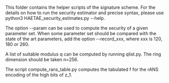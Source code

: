 This folder contains the helper scripts of the signature scheme.
For the details on how to run the security estimator and precise syntax, please use python3 HAETAE_security_estimates.py --help.

The option --param can be used to compute the security of a given parameter set.
When some parameter set should be compared with the state of the art parameters, add the option --record_xxx, where xxx is 120, 180 or 260.

A list of suitable modulus q can be computed by running qlist.py.
The ring dimension should be taken n=256.

The script compute_rans_table.py computes the tabulated f for the rANS encoding of the high bits of z_1.
